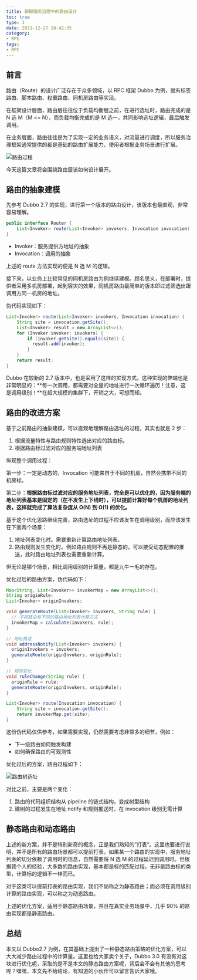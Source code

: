 ```yaml
---
title: 聊聊服务治理中的路由设计
toc: true
type: 1
date: 2021-12-27 18:42:35
category:
- RPC
tags:
- RPC
---
```


## 前言

路由（Route）的设计广泛存在于众多领域，以 RPC 框架 Dubbo 为例，就有标签路由、脚本路由、权重路由、同机房路由等实现。

在框架设计层面，路由层往往位于负载均衡层之前，在进行选址时，路由完成的是 N 选 M（M <= N），而负载均衡完成的是 M 选一，共同影响选址逻辑，最后触发调用。

在业务层面，路由往往是为了实现一定的业务语义，对流量进行调度，所以服务治理框架通常提供的都是基础的路由扩展能力，使用者根据业务场景进行扩展。

![路由过程](https://image.cnkirito.cn/image-20211228182012630.png)

今天这篇文章将会围绕路由层该如何设计展开。

<!-- more -->

## 路由的抽象建模

先参考 Dubbo 2.7 的实现，进行第一个版本的路由设计，该版本也最直观，非常容易理解。

```java
public interface Router {
	List<Invoker> route(List<Invoker> invokers, Invocation invocation);
}
```

- Invoker：服务提供方地址的抽象
- Invocation：调用的抽象

上述的 route 方法实现的便是 N 选 M 的逻辑。

接下来，以业务上比较常见的同机房路由为例继续建模。顾名思义，在部署时，提供者采用多机房部署，起到容灾的效果，同机房路由最简单的版本即过滤筛选出跟调用方同一机房的地址。

伪代码实现如下：

```java
List<Invoker> route(List<Invoker> invokers, Invocation invocation) {
    String site = invocation.getSite();
    List<Invoker> result = new ArrayList<>();
    for (Invoker invoker: invokers) {
        if (invoker.getSite().equals(site)) {
          result.add(invoker);
        }
    }
    return result;
}
```

Dubbo 在较新的 2.7 版本中，也是采用了这样的实现方式。这种实现的弊端也是非常明显的：**每一次调用，都需要对全量的地址进行一次循环遍历！注意，这是调用级别！**在超大规模的集群下，开销之大，可想而知。

## 路由的改进方案

基于之前路由的抽象建模，可以直观地理解路由选址的过程，其实也就是 2 步：

1. 根据流量特性与路由规则特性选出对应的路由标。
2. 根据路由标过滤对应的服务端地址列表

纵观整个调用过程：

第一步：一定是动态的，Invocation 可能来自于不同的机房，自然会携带不同的机房标。

第二步：**根据路由标过滤对应的服务地址列表，完全是可以优化的，因为服务端的地址列表基本是固定的（在不发生上下线时），可以提前计算好每个机房的地址列表，这样就完成了算法复杂度从 O(N) 到 O(1) 的优化。**

基于这个优化思路继续完善，路由选址的过程不应该发生在调用级别，而应该发生在下面两个场景：

1. 地址列表变化时。需要重新计算路由地址列表。
2. 路由规则发生变化时。例如路由规则不再是静态的，可以接受动态配置的推送，此时路由地址列表也需要重新计算。

但无论是哪个场景，相比调用级别的计算量，都是九牛一毛的存在。

优化过后的路由方案，伪代码如下：

```java
Map<String, List<Invoker>> invokerMap = new ArrayList<>();
String originRule;
List<Invoker> originInvokers;

void generateRoute(List<Invoker> invokers, String rule) {
  // 不同路由有不同的路由地址列表计算方式
  invokerMap = calculate(invokers, rule);
}

// 地址推送
void addressNotify(List<Invoker> invokers) {
  originInvokers = invokers;
  generateRoute(originInvokers, originRule);
}

// 规则变化
void ruleChange(String rule) {
  originRule = rule;
  generateRoute(originInvokers, originRule);
}

List<Invoker> route(Invocation invocation) {
    String site = invocation.getSite();
    return invokerMap.get(site);
}
```

这份伪代码仅供参考，如果需要实现，仍然需要考虑非常多的细节，例如：

- 下一级路由如何触发构建
- 如何确保路由的可观测性

优化过后的方案，路由过程如下：

![路由树选址](https://image.cnkirito.cn/image-20211228180521560.png)

对比之前，主要是两个变化：

1. 路由的代码组织结构从 pipeline 的链式结构，变成树型结构
2. 建树的过程发生在地址 notify 和规则推送时，在 invocation 级别无需计算

## 静态路由和动态路由

上述的新方案，并不是特别新奇的概念，正是我们熟知的”打表“。这里也要进行说明，并不是所有的路由场景都可以提前打表，如果某一个路由的实现中，服务地址列表的切分依赖了调用时的信息，自然需要将 N 选 M 的过程延迟到调用时。但根据我个人的经验，大多数的路由实现，基本都是标的匹配过程，无非是路由标的类型，计算标的逻辑不一样而已。

对于这类可以提前打表的路由实现，我们不妨称之为静态路由；而必须在调用级别计算的路由实现，可以称之为动态路由。

上述的优化方案，适用于静态路由场景，并且在真实业务场景中，几乎 90% 的路由实现都是静态路由。

## 总结

本文以 Dubbo2.7 为例，在其基础上提出了一种静态路由策略的优化方案，可以大大减少路由过程中的计算量。这里也给大家卖个关子，Dubbo 3.0 有没有对这块进行优化呢，采取的是不是本文的静态路由方案呢，背后会不会有其他的思考呢？嘿嘿，本文先不给结论，有知道的小伙伴可以留言告诉大家哦。 


